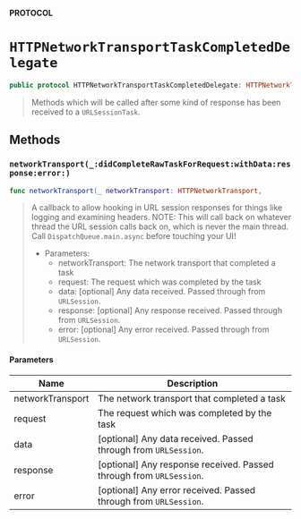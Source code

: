 **PROTOCOL**

# `HTTPNetworkTransportTaskCompletedDelegate`

```swift
public protocol HTTPNetworkTransportTaskCompletedDelegate: HTTPNetworkTransportDelegate
```

> Methods which will be called after some kind of response has been received to a `URLSessionTask`.

## Methods
### `networkTransport(_:didCompleteRawTaskForRequest:withData:response:error:)`

```swift
func networkTransport(_ networkTransport: HTTPNetworkTransport,
```

> A callback to allow hooking in URL session responses for things like logging and examining headers.
> NOTE: This will call back on whatever thread the URL session calls back on, which is never the main thread. Call `DispatchQueue.main.async` before touching your UI!
>
> - Parameters:
>   - networkTransport: The network transport that completed a task
>   - request: The request which was completed by the task
>   - data: [optional] Any data received. Passed through from `URLSession`.
>   - response: [optional] Any response received. Passed through from `URLSession`.
>   - error: [optional] Any error received. Passed through from `URLSession`.

#### Parameters

| Name | Description |
| ---- | ----------- |
| networkTransport | The network transport that completed a task |
| request | The request which was completed by the task |
| data | [optional] Any data received. Passed through from `URLSession`. |
| response | [optional] Any response received. Passed through from `URLSession`. |
| error | [optional] Any error received. Passed through from `URLSession`. |
